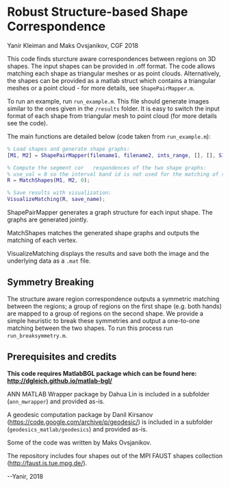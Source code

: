 # Robust Structure-based Shape Correspondence
Yanir Kleiman and Maks Ovsjanikov, CGF 2018

This code finds sturcture aware correspondences between regions on 3D shapes.
The input shapes can be provided in .off format.
The code allows matching each shape as triangular meshes or as point clouds.
Alternatively, the shapes can be provided as a matlab struct which contains 
a triangular meshes or a point cloud - for more details, see `ShapePairMapper.m`.

To run an example, run `run_example.m`. This file should generate images similar 
to the ones given in the `/results` folder. It is easy to switch the input format
of each shape from triangular mesh to point cloud (for more details see the code).

The main functions are detailed below (code taken from `run_example.m`):
```matlab
% Load shapes and generate shape graphs:
[M1, M2] = ShapePairMapper(filename1, filename2, ints_range, [], [], S1_opts, S2_opts);

% Compute the segment cor   respondences of the two shape graphs:
% use_val = 0 so the interval band id is not used for the matching of segments.
R = MatchShapes(M1, M2, 0); 

% Save results with visualization:
VisualizeMatching(R, save_name);
```

ShapePairMapper generates a graph structure for each input shape. The graphs are generated jointly.

MatchShapes matches the generated shape graphs and outputs the matching of each vertex.

VisualizeMatching displays the results and save both the image and the underlying data as a `.mat` file.

## Symmetry Breaking
The structure aware region correspondence outputs a symmetric matching between the regions;
a group of regions on the first shape (e.g. both hands) are mapped to a group of regions on the second shape.
We provide a simple heuristic to break these symmetries and output a one-to-one matching 
between the two shapes. To run this process run `run_breaksymmetry.m`.

## Prerequisites and credits
**This code requires MatlabBGL package which can be found here: http://dgleich.github.io/matlab-bgl/**

ANN MATLAB Wrapper package by Dahua Lin is included in a subfolder (`ann_mwrapper`) and provided as-is.

A geodesic computation package by Danil Kirsanov (https://code.google.com/archive/p/geodesic/) is included in a subfolder (`geodesics_matlab/geodesics`) and provided as-is.

Some of the code was written by Maks Ovsjanikov.

The repository includes four shapes out of the MPI FAUST shapes collection (http://faust.is.tue.mpg.de/).

--Yanir, 2018
